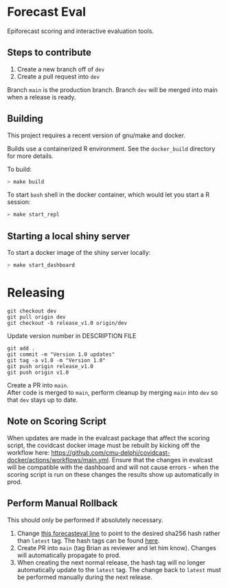 # Forecast Eval

Epiforecast scoring and interactive evaluation tools.

## Steps to contribute
1. Create a new branch off of `dev`
2. Create a pull request into `dev`

Branch `main` is the production branch. Branch `dev` will be merged into main when a release is ready.


## Building

This project requires a recent version of gnu/make and docker.

Builds use a containerized R environment. See the `docker_build` directory for more details.

To build: 

```bash
> make build
```

To start `bash` shell in the docker container, which would let you start a R session:

```bash
> make start_repl
```

## Starting a local shiny server

To start a docker image of the shiny server locally:

```bash
> make start_dashboard
```

# Releasing
```
git checkout dev
git pull origin dev
git checkout -b release_v1.0 origin/dev
```
Update version number in DESCRIPTION FILE
```
git add .
git commit -m "Version 1.0 updates"
git tag -a v1.0 -m "Version 1.0"
git push origin release_v1.0
git push origin v1.0
```
Create a PR into `main`.  
After code is merged to `main`, perform cleanup by merging `main` into `dev` so that `dev` stays up to date.

## Note on Scoring Script

When updates are made in the evalcast package that affect the scoring script, the covidcast docker image must be rebuilt by kicking off the workflow here: https://github.com/cmu-delphi/covidcast-docker/actions/workflows/main.yml. Ensure that the changes in evalcast will be compatible with the dashboard and will not cause errors - when the scoring script is run on these changes the results show up automatically in prod.

## Perform Manual Rollback
This should only be performed if absolutely necessary.

1. Change [this forecasteval line](https://github.com/cmu-delphi/delphi-ansible-web/blob/main/vars.yml#L63) to point to the desired sha256 hash rather than `latest` tag. The hash tags can be found [here](https://github.com/orgs/cmu-delphi/packages/container/package/forecast-eval).
2. Create PR into `main` (tag Brian as reviewer and let him know). Changes will automatically propagate to prod.
3. When creating the next normal release, the hash tag will no longer automatically update to the `latest` tag. The change back to `latest` must be performed manually during the next release. 
